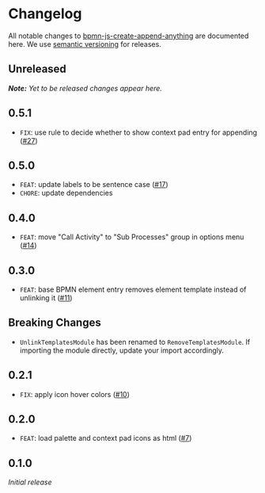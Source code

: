 # Changelog

All notable changes to [bpmn-js-create-append-anything](https://github.com/bpmn-io/bpmn-js-create-append-anything) are documented here. We use [semantic versioning](http://semver.org/) for releases.

## Unreleased

___Note:__ Yet to be released changes appear here._

## 0.5.1

* `FIX`: use rule to decide whether to show context pad entry for appending ([#27](https://github.com/bpmn-io/bpmn-js-create-append-anything/pull/27))

## 0.5.0

* `FEAT`: update labels to be sentence case ([#17](https://github.com/bpmn-io/bpmn-js-create-append-anything/pull/17))
* `CHORE`: update dependencies

## 0.4.0

* `FEAT`: move "Call Activity" to "Sub Processes" group in options menu ([#14](https://github.com/bpmn-io/bpmn-js-create-append-anything/pull/14))

## 0.3.0

* `FEAT`: base BPMN element entry removes element template instead of unlinking it ([#11](https://github.com/bpmn-io/bpmn-js-create-append-anything/pull/11))

## Breaking Changes

* `UnlinkTemplatesModule` has been renamed to `RemoveTemplatesModule`. If importing the module directly, update your import accordingly.

## 0.2.1

* `FIX`: apply icon hover colors ([#10](https://github.com/bpmn-io/bpmn-js-create-append-anything/pull/10))

## 0.2.0

* `FEAT`: load palette and context pad icons as html ([#7](https://github.com/bpmn-io/bpmn-js-create-append-anything/pull/7))

## 0.1.0

_Initial release_
